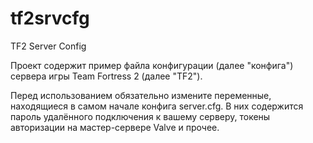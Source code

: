 tf2srvcfg
=========

TF2 Server Config

Проект содержит пример файла конфигурации (далее "конфига") сервера игры Team Fortress 2 (далее "TF2").

Перед использованием обязательно измените переменные, находящиеся в самом начале конфига server.cfg. В них содержится пароль удалённого подключения к вашему серверу, токены авторизации на мастер-сервере Valve и прочее.